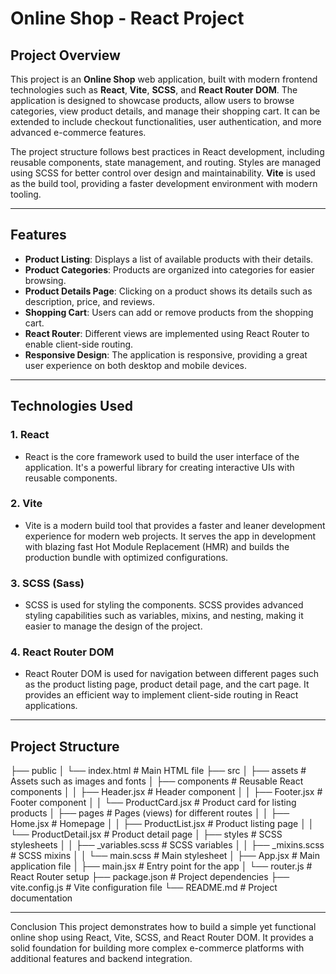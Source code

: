 # Online Shop - React Project

## Project Overview

This project is an **Online Shop** web application, built with modern frontend technologies such as **React**, **Vite**, **SCSS**, and **React Router DOM**. The application is designed to showcase products, allow users to browse categories, view product details, and manage their shopping cart. It can be extended to include checkout functionalities, user authentication, and more advanced e-commerce features.

The project structure follows best practices in React development, including reusable components, state management, and routing. Styles are managed using SCSS for better control over design and maintainability. **Vite** is used as the build tool, providing a faster development environment with modern tooling.

---

## Features

- **Product Listing**: Displays a list of available products with their details.
- **Product Categories**: Products are organized into categories for easier browsing.
- **Product Details Page**: Clicking on a product shows its details such as description, price, and reviews.
- **Shopping Cart**: Users can add or remove products from the shopping cart.
- **React Router**: Different views are implemented using React Router to enable client-side routing.
- **Responsive Design**: The application is responsive, providing a great user experience on both desktop and mobile devices.

---

## Technologies Used

### 1. **React**
   - React is the core framework used to build the user interface of the application. It's a powerful library for creating interactive UIs with reusable components.

### 2. **Vite**
   - Vite is a modern build tool that provides a faster and leaner development experience for modern web projects. It serves the app in development with blazing fast Hot Module Replacement (HMR) and builds the production bundle with optimized configurations.

### 3. **SCSS (Sass)**
   - SCSS is used for styling the components. SCSS provides advanced styling capabilities such as variables, mixins, and nesting, making it easier to manage the design of the project.

### 4. **React Router DOM**
   - React Router DOM is used for navigation between different pages such as the product listing page, product detail page, and the cart page. It provides an efficient way to implement client-side routing in React applications.

---

## Project Structure

├── public
│   └── index.html        # Main HTML file
├── src
│   ├── assets            # Assets such as images and fonts
│   ├── components        # Reusable React components
│   │   ├── Header.jsx    # Header component
│   │   ├── Footer.jsx    # Footer component
│   │   └── ProductCard.jsx # Product card for listing products
│   ├── pages             # Pages (views) for different routes
│   │   ├── Home.jsx      # Homepage
│   │   ├── ProductList.jsx # Product listing page
│   │   └── ProductDetail.jsx # Product detail page
│   ├── styles            # SCSS stylesheets
│   │   ├── _variables.scss # SCSS variables
│   │   ├── _mixins.scss    # SCSS mixins
│   │   └── main.scss       # Main stylesheet
│   ├── App.jsx           # Main application file
│   ├── main.jsx          # Entry point for the app
│   └── router.js         # React Router setup
├── package.json          # Project dependencies
├── vite.config.js        # Vite configuration file
└── README.md             # Project documentation

---

Conclusion
This project demonstrates how to build a simple yet functional online shop using React, Vite, SCSS, and React Router DOM. It provides a solid foundation for building more complex e-commerce platforms with additional features and backend integration.
